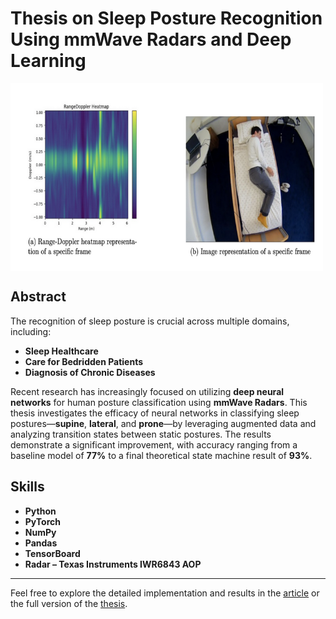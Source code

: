 # Thesis on Sleep Posture Recognition Using mmWave Radars and Deep Learning

<img src="pic.png" alt="Alt text" width="500" height="300" align="center">


## **Abstract**
The recognition of sleep posture is crucial across multiple domains, including:

- **Sleep Healthcare**
- **Care for Bedridden Patients**
- **Diagnosis of Chronic Diseases**

Recent research has increasingly focused on utilizing **deep neural networks** for human posture classification using **mmWave Radars**. This thesis investigates the efficacy of neural networks in classifying sleep postures—**supine**, **lateral**, and **prone**—by leveraging augmented data and analyzing transition states between static postures. The results demonstrate a significant improvement, with accuracy ranging from a baseline model of **77%** to a final theoretical state machine result of **93%**.

## **Skills**
- **Python**
- **PyTorch**
- **NumPy**
- **Pandas**
- **TensorBoard**
- **Radar – Texas Instruments IWR6843 AOP**

---

Feel free to explore the detailed implementation and results in the [article](https://drive.google.com/file/d/10_HBm2id6-Zkf7B1MfKB-SJZ3KDljbHs/view) or the full version of the [thesis](https://drive.google.com/file/d/1WWa_mYWF-Mln6dDwImnmDZ0IeA5gYVDP/view).
